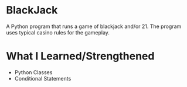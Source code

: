 # BlackJack

A Python program that runs a game of blackjack and/or 21.
The program uses typical casino rules for the gameplay.

# What I Learned/Strengthened
- Python Classes
- Conditional Statements

